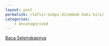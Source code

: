 ```yaml
---
layout: post
permalink: /tafsir-mimpi-ditembak-kaki-kiri/
categories:
    - Uncategorized
---
```


[Baca Selengkapnya](/10)